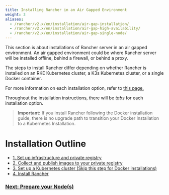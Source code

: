 ```yaml
---
title: Installing Rancher in an Air Gapped Environment
weight: 3
aliases:
  - /rancher/v2.x/en/installation/air-gap-installation/
  - /rancher/v2.x/en/installation/air-gap-high-availability/
  - /rancher/v2.x/en/installation/air-gap-single-node/
---
```


This section is about installations of Rancher server in an air gapped environment. An air gapped environment could be where Rancher server will be installed offline, behind a firewall, or behind a proxy.

The steps to install Rancher differ depending on whether Rancher is installed on an RKE Kubernetes cluster, a K3s Kubernetes cluster, or a single Docker container.

For more information on each installation option, refer to [this page.]({{<baseurl>}}/rancher/v2.x/en/installation/)

Throughout the installation instructions, there will be _tabs_ for each installation option.

> **Important:** If you install Rancher following the Docker installation guide, there is no upgrade path to transition your Docker Installation to a Kubernetes Installation.

# Installation Outline

- [1. Set up infrastructure and private registry]({{<baseurl>}}/rancher/v2.x/en/installation/other-installation-methods/air-gap/prepare-nodes/)
- [2. Collect and publish images to your private registry]({{<baseurl>}}/rancher/v2.x/en/installation/other-installation-methods/air-gap/populate-private-registry/)
- [3. Set up a Kubernetes cluster (Skip this step for Docker installations)]({{<baseurl>}}/rancher/v2.x/en/installation/other-installation-methods/air-gap/launch-kubernetes/)
- [4. Install Rancher]({{<baseurl>}}/rancher/v2.x/en/installation/other-installation-methods/air-gap/install-rancher/)

### [Next: Prepare your Node(s)]({{<baseurl>}}/rancher/v2.x/en/installation/other-installation-methods/air-gap/prepare-nodes/)
